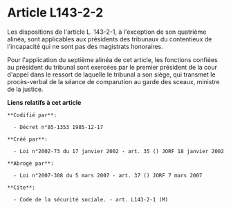 # Article L143-2-2

Les dispositions de l'article L. 143-2-1, à l'exception de son quatrième alinéa, sont applicables aux présidents des
tribunaux du contentieux de l'incapacité qui ne sont pas des magistrats honoraires.

Pour l'application du septième alinéa de cet article, les fonctions confiées au président du tribunal sont exercées par le
premier président de la cour d'appel dans le ressort de laquelle le tribunal a son siège, qui transmet le procès-verbal de la
séance de comparution au garde des sceaux, ministre de la justice.

**Liens relatifs à cet article**

	**Codifié par**:

	  - Décret n°85-1353 1985-12-17

	**Créé par**:

	  - Loi n°2002-73 du 17 janvier 2002 - art. 35 () JORF 18 janvier 2002

	**Abrogé par**:

	  - Loi n°2007-308 du 5 mars 2007 - art. 37 () JORF 7 mars 2007

	**Cite**:

	  - Code de la sécurité sociale. - art. L143-2-1 (M)
